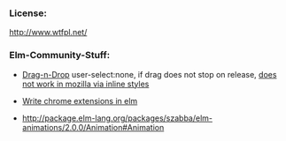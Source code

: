 ### License: 
http://www.wtfpl.net/

### Elm-Community-Stuff:
- [Drag-n-Drop](https://github.com/besuikerd/elm-drag-example)
  user-select:none, if drag does not stop on release, [does not work in mozilla via inline styles](https://github.com/Matt-Esch/virtual-dom/issues/265)
- [Write chrome extensions in elm](http://goo.gl/IaLRpX)

- http://package.elm-lang.org/packages/szabba/elm-animations/2.0.0/Animation#Animation




